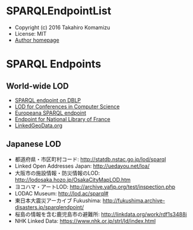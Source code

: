 # SPARQLEndpointList

* Copyright (c) 2016 Takahiro Komamizu
* License: MIT
* [Author homepage](https://takacomaprofile.wordpress.com/)

# SPARQL Endpoints

## World-wide LOD
- [SPARQL endpoint on DBLP](http://dblp.l3s.de/d2r/snorql/)
- [LOD for Conferences in Computer Science](http://lod.springer.com/wiki/bin/view/Linked+Open+Data/About)
- [Europeana SPARQL endpoint](http://labs.europeana.eu/api/sparql-console)
- [Endpoint for National Library of France](http://data.bnf.fr/sparql/)
- [LinkedGeoData.org](http://linkedgeodata.org/OnlineAccess/SparqlEndpoints)


## Japanese LOD
- 都道府県・市区町村コード: http://statdb.nstac.go.jp/lod/sparql
- Linked Open Addresses Japan: http://uedayou.net/loa/
- 大阪市の施設情報・防災情報のLOD: http://lodosaka.hozo.jp/OsakaCityMapLOD.htm
- ヨコハマ・アートLOD: http://archive.yafjp.org/test/inspection.php
- LODAC Museum: http://lod.ac/sparql#
- 東日本大震災アーカイブ Fukushima: http://fukushima.archive-disasters.jp/sparqlendpoint/
- 桜島の情報を含む鹿児島市の避難所: http://linkdata.org/work/rdf1s3488i
- NHK Linked Data: https://www.nhk.or.jp/strl/ld/index.html
